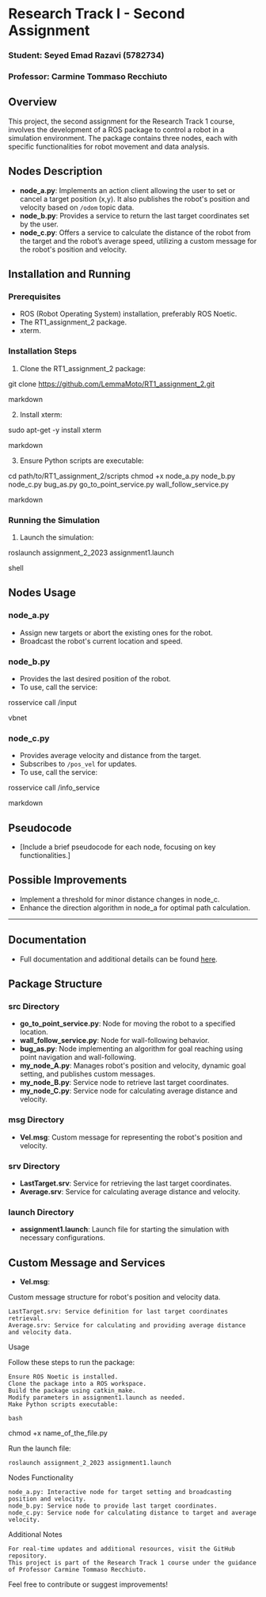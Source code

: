 # Research Track I - Second Assignment
### Student: Seyed Emad Razavi (5782734)
### Professor: Carmine Tommaso Recchiuto

## Overview
This project, the second assignment for the Research Track 1 course, involves the development of a ROS package to control a robot in a simulation environment. The package contains three nodes, each with specific functionalities for robot movement and data analysis.

## Nodes Description
- **node_a.py**: Implements an action client allowing the user to set or cancel a target position (x,y). It also publishes the robot's position and velocity based on `/odom` topic data.
- **node_b.py**: Provides a service to return the last target coordinates set by the user.
- **node_c.py**: Offers a service to calculate the distance of the robot from the target and the robot’s average speed, utilizing a custom message for the robot's position and velocity.

## Installation and Running
### Prerequisites
- ROS (Robot Operating System) installation, preferably ROS Noetic.
- The RT1_assignment_2 package.
- xterm.

### Installation Steps
1. Clone the RT1_assignment_2 package:

git clone https://github.com/LemmaMoto/RT1_assignment_2.git

markdown

2. Install xterm:

sudo apt-get -y install xterm

markdown

3. Ensure Python scripts are executable:

cd path/to/RT1_assignment_2/scripts
chmod +x node_a.py node_b.py node_c.py bug_as.py go_to_point_service.py wall_follow_service.py

markdown


### Running the Simulation
1. Launch the simulation:

roslaunch assignment_2_2023 assignment1.launch

shell


## Nodes Usage
### node_a.py
- Assign new targets or abort the existing ones for the robot.
- Broadcast the robot's current location and speed.

### node_b.py
- Provides the last desired position of the robot.
- To use, call the service:

rosservice call /input

vbnet


### node_c.py
- Provides average velocity and distance from the target.
- Subscribes to `/pos_vel` for updates.
- To use, call the service:

rosservice call /info_service

markdown


## Pseudocode
- [Include a brief pseudocode for each node, focusing on key functionalities.]

## Possible Improvements
- Implement a threshold for minor distance changes in node_c.
- Enhance the direction algorithm in node_a for optimal path calculation.

---

## Documentation
- Full documentation and additional details can be found [here](https://github.com/Vahidba72/ResearchTrack_assignment_2).

## Package Structure

### src Directory
- **go_to_point_service.py**: Node for moving the robot to a specified location.
- **wall_follow_service.py**: Node for wall-following behavior.
- **bug_as.py**: Node implementing an algorithm for goal reaching using point navigation and wall-following.
- **my_node_A.py**: Manages robot's position and velocity, dynamic goal setting, and publishes custom messages.
- **my_node_B.py**: Service node to retrieve last target coordinates.
- **my_node_C.py**: Service node for calculating average distance and velocity.

### msg Directory
- **Vel.msg**: Custom message for representing the robot's position and velocity.

### srv Directory
- **LastTarget.srv**: Service for retrieving the last target coordinates.
- **Average.srv**: Service for calculating average distance and velocity.

### launch Directory
- **assignment1.launch**: Launch file for starting the simulation with necessary configurations.

## Custom Message and Services
- **Vel.msg**:

Custom message structure for robot's position and velocity data.

    LastTarget.srv: Service definition for last target coordinates retrieval.
    Average.srv: Service for calculating and providing average distance and velocity data.

Usage

Follow these steps to run the package:

    Ensure ROS Noetic is installed.
    Clone the package into a ROS workspace.
    Build the package using catkin_make.
    Modify parameters in assignment1.launch as needed.
    Make Python scripts executable:

    bash

chmod +x name_of_the_file.py

Run the launch file:

    roslaunch assignment_2_2023 assignment1.launch

Nodes Functionality

    node_a.py: Interactive node for target setting and broadcasting position and velocity.
    node_b.py: Service node to provide last target coordinates.
    node_c.py: Service node for calculating distance to target and average velocity.

Additional Notes

    For real-time updates and additional resources, visit the GitHub repository.
    This project is part of the Research Track 1 course under the guidance of Professor Carmine Tommaso Recchiuto.

Feel free to contribute or suggest improvements!

